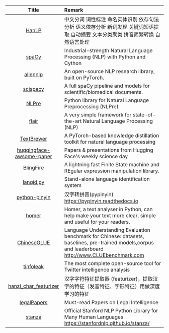 | Title | Remark |
| :----: | :---- |
| [HanLP](https://github.com/hankcs/HanLP) | 中文分词 词性标注 命名实体识别 依存句法分析 语义依存分析 新词发现 关键词短语提取 自动摘要 文本分类聚类 拼音简繁转换 自然语言处理   |
| [spaCy](https://github.com/explosion/spaCy) |  Industrial-strength Natural Language Processing (NLP) with Python and Cython  |
| [allennlp](https://github.com/allenai/allennlp) | An open-source NLP research library, built on PyTorch.|
| [scispacy](https://github.com/allenai/scispacy) | A full spaCy pipeline and models for scientific/biomedical documents.|
| [NLPre](https://github.com/NIHOPA/NLPre) | Python library for Natural Language Preprocessing (NLPre)|
| [flair](https://github.com/flairNLP/flair) | A very simple framework for state-of-the-art Natural Language Processing (NLP) |
| [TextBrewer](https://github.com/airaria/TextBrewer) | A PyTorch-based knowledge distillation toolkit for natural language processing |
|[huggingface-awsome-paper](https://github.com/huggingface/awesome-papers)|Papers & presentations from Hugging Face's weekly science day|
|[BlingFire](https://github.com/Microsoft/BlingFire)|A lightning fast Finite State machine and REgular expression manipulation library.|
|[langid.py](https://github.com/saffsd/langid.py)|Stand-alone language identification system|
|[python-pinyin](https://github.com/mozillazg/python-pinyin)|汉字转拼音(pypinyin) https://pypinyin.readthedocs.io|
|[homer](https://github.com/wyounas/homer)|Homer, a text analyser in Python, can help make your text more clear, simple and useful for your readers.|
|[ChineseGLUE](https://github.com/chineseGLUE/chineseGLUE)|Language Understanding Evaluation benchmark for Chinese: datasets, baselines, pre-trained models,corpus and leaderboard http://www.CLUEbenchmark.com|
|[tinfoleak](https://github.com/vaguileradiaz/tinfoleak)|The most complete open-source tool for Twitter intelligence analysis|
|[hanzi_char_featurizer](https://github.com/howl-anderson/hanzi_char_featurizer)|汉字字符特征提取器 (featurizer)，提取汉字的特征（发音特征、字形特征）用做深度学习的特征|
|[legalPapers](https://github.com/thunlp/LegalPapers)|Must-read Papers on Legal Intelligence|
|[stanza](https://github.com/stanfordnlp/stanza)|Official Stanford NLP Python Library for Many Human Languages https://stanfordnlp.github.io/stanza/|



